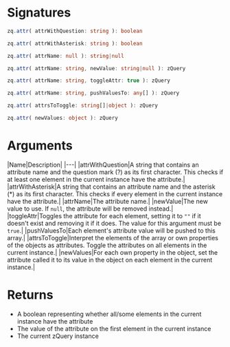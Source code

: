 <!-- start reference -->

# Signatures

```typescript
zq.attr( attrWithQuestion: string ): boolean
```

```typescript
zq.attr( attrWithAsterisk: string ): boolean
```

```typescript
zq.attr( attrName: null ): string|null
```

```typescript
zq.attr( attrName: string, newValue: string|null ): zQuery
```

```typescript
zq.attr( attrName: string, toggleAttr: true ): zQuery
```

```typescript
zq.attr( attrName: string, pushValuesTo: any[] ): zQuery
```

```typescript
zq.attr( attrsToToggle: string[]|object ): zQuery
```

```typescript
zq.attr( newValues: object ): zQuery
```

# Arguments

|Name|Description|
|---|
|attrWithQuestion|A string that contains an attribute name and the question mark (?) as its first character. This checks if at least one element in the current instance have the attribute.|
|attrWithAsterisk|A string that contains an attribute name and the asterisk (*) as its first character. This checks if every element in the current instance have the attribute.|
|attrName|The attribute name.|
|newValue|The new value to use. If `null`, the attribute will be removed instead.|
|toggleAttr|Toggles the attribute for each element, setting it to `""` if it doesn't exist and removing it if it does. The value for this argument must be `true`.|
|pushValuesTo|Each element's attribute value will be pushed to this array.|
|attrsToToggle|Interpret the elements of the array or own properties of the objects as attributes. Toggle the attributes on all elements in the current instance.|
|newValues|For each own property in the object, set the attribute called it to its value in the object on each element in the current instance.|

# Returns

- A boolean representing whether all/some elements in the current instance have the attribute
- The value of the attribute on the first element in the current instance
- The current zQuery instance

<!-- end reference -->
